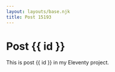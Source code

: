 ```yaml
---
layout: layouts/base.njk
title: Post 15193
---
```


# Post {{ id }}

This is post {{ id }} in my Eleventy project.

